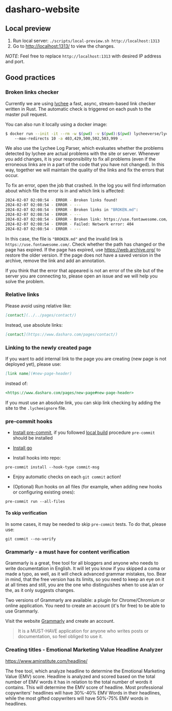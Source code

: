 # dasharo-website

## Local preview

1. Run local server: `./scripts/local-preview.sh http://localhost:1313`
1. Go to [http://localhost:1313/](http://localhost:1313/) to view the changes.

_NOTE_: Feel free to replace `http://localhost:1313` with desired IP address
and port.

## Good practices

### Broken links checker

Currently we are using [lychee](https://github.com/lycheeverse/lychee) a fast,
async, stream-based link checker written in Rust. The automatic check is
triggered on each push to the master pull request.

You can also run it locally using a docker image:

```bash
$ docker run --init -it --rm -w $(pwd) -v $(pwd):$(pwd) lycheeverse/lychee
    --max-redirects 10 -a 403,429,500,502,503,999 .
```

We also use the Lychee Log Parser, which evaluates whether the problems detected
by lychee are actual problems with the site or server. Whenever you add
changes, it is your responsibility to fix all problems (even if the erroneous
links are in a part of the code that you have not changed). In this way,
together we will maintain the quality of the links and fix the errors that
occur.

To fix an error, open the job that crashed. In the log you will find
information about which file the error is in and which link is affected:

```bash
2024-02-07 02:08:54 - ERROR - Broken links found!
2024-02-07 02:08:54 - ERROR - ---
2024-02-07 02:08:54 - ERROR - Broken links in "BROKEN.md":
2024-02-07 02:08:54 - ERROR - ---
2024-02-07 02:08:54 - ERROR - Broken link: https://use.fontawesome.com/
2024-02-07 02:08:54 - ERROR - Failed: Network error: 404
2024-02-07 02:08:54 - ERROR - ---
```

In this case, the file is `"BROKEN.md"` and the invalid link is
`https://use.fontawesome.com/`. Check whether the path has changed or the
page has expired. If the page has expired, use <https://web.archive.org/> to
restore the older version. If the page does not have a saved version in
the archive, remove the link and add an annotation.

If you think that the error that appeared is not an error of the site but
of the server you are connecting to, please open an issue and we will help
you solve the problem.

### Relative links

Please avoid using relative like:

```md
[contact](../../pages/contact/)
```

Instead, use absolute links:

```md
[contact](https://www.dasharo.com/pages/contact/)
```

### Linking to the newly created page

If you want to add internal link to the page you are creating (new page is
not deployed yet), please use:

```md
[link name](#new-page-header)
```

instead of:

```md
<https://www.dasharo.com/pages/new-page#new-page-header>
```

If you must use an absolute link, you can skip link checking by adding the
site to the `.lycheeignore` file.

### pre-commit hooks

- [Install pre-commit](https://pre-commit.com/index.html#install), if you
  followed [local build](#local-preview) procedure `pre-commit` should be
  installed

- [Install go](https://go.dev/doc/install)

- Install hooks into repo:

```shell
pre-commit install --hook-type commit-msg
```

- Enjoy automatic checks on each `git commit` action!

- (Optional) Run hooks on all files (for example, when adding new hooks or
  configuring existing ones):

```shell
pre-commit run --all-files
```

#### To skip verification

In some cases, it may be needed to skip `pre-commit` tests. To do that, please
use:

```shell
git commit --no-verify
```

### Grammarly - a must have for content verification

Grammarly is a great, free tool for all bloggers and anyone who needs to write
documentation in English.
It will let you know if you skipped a coma or made a typo, as well, as it will
check advanced grammar mistakes, too. Bear in mind, that the free version has
its limits, so you need to keep an eye on it at all times and still, you are
the one who distinguishes when to use a/an or the, as it only suggests changes.

Two versions of Grammarly are available: a plugin for Chrome/Chromium or online
application. You need to create an account (it's for free) to be able to use
Grammarly.

Visit the website [Grammarly](https://app.grammarly.com/) and create an account.

>It is a MUST-HAVE application for anyone who writes posts or documentation, so
feel obliged to use it.

### Creating titles - Emotional Marketing Value Headline Analyzer

<https://www.aminstitute.com/headline/>

The free tool, which analyze headline to determine the Emotional Marketing Value
(EMV) score. Headline is analyzed and scored based on the total number
of EMV words it has in relation to the total number of words it contains. This
will determine the EMV score of headline. Most professional copywriters'
headlines will have 30%-40% EMV Words in their headlines, while the most gifted
copywriters will have 50%-75% EMV words in headlines.
